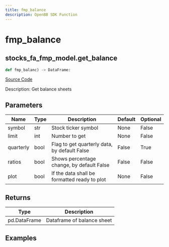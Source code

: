 ```yaml
---
title: fmp_balance
description: OpenBB SDK Function
---
```

# fmp_balance

## stocks_fa_fmp_model.get_balance

```python
def fmp_balanc) -> DataFrame:
```
[Source Code](https://github.com/OpenBB-finance/OpenBBTerminal/tree/main/openbb_terminal/decorators.py#L279)

Description: Get balance sheets

## Parameters

| Name | Type | Description | Default | Optional |
| ---- | ---- | ----------- | ------- | -------- |
| symbol | str | Stock ticker symbol | None | False |
| limit | int | Number to get | None | False |
| quarterly | bool | Flag to get quarterly data, by default False | False | True |
| ratios | bool | Shows percentage change, by default False | False | False |
| plot | bool | If the data shall be formatted ready to plot | None | False |

## Returns

| Type | Description |
| ---- | ----------- |
| pd.DataFrame | Dataframe of balance sheet |

## Examples

